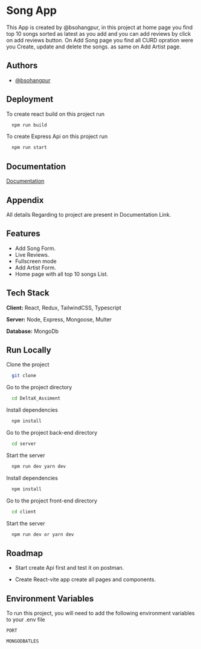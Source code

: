 
# Song App

This App is created by @bsohangpur, in this project at home page you find top 10 songs sorted as latest as you add and you can add reviews by click on add reviews button. On Add Song page you find all CURD opration were you Create, update and delete the songs.
as same on Add Artist page.



## Authors

- [@bsohangpur](https://github.com/bsohangpur)


## Deployment

To create react build on this project run

```bash
  npm run build
```

To create Express Api on this project run

```bash
  npm run start
```

## Documentation

[Documentation](https://docs.google.com/document/d/1GornPDUi6_v42zj5jarBF9WL0lGVd_byo514D3pP8rE/edit?usp=sharing)


## Appendix

All details Regarding to project are present in Documentation Link.


## Features

- Add Song Form.
- Live Reviews.
- Fullscreen mode
- Add Artist Form.
- Home page with all top 10 songs List.


## Tech Stack

**Client:** React, Redux, TailwindCSS, Typescript

**Server:** Node, Express, Mongoose, Multer

**Database:** MongoDb


## Run Locally

Clone the project

```bash
  git clone 
```

Go to the project directory

```bash
  cd DeltaX_Assiment
```

Install dependencies

```bash
  npm install
```
Go to the project back-end directory

```bash
  cd server
```

Start the server

```bash
  npm run dev yarn dev
```
Install dependencies

```bash
  npm install 
```

Go to the project front-end directory

```bash
  cd client
```

Start the server

```bash
  npm run dev or yarn dev
```
## Roadmap

- Start create Api first and test it on postman.

- Create React-vite app create all pages and components.


## Environment Variables

To run this project, you will need to add the following environment variables to your .env file

`PORT`

`MONGODBATLES`

